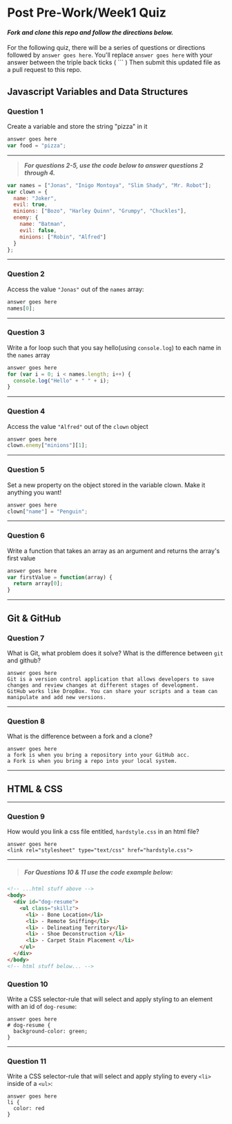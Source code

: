 # Post Pre-Work/Week1 Quiz

#### ***Fork and clone this repo and follow the directions below.***

For the following quiz, there will be a series of questions or directions followed by `answer goes here`. You'll replace `answer goes here` with your answer between the triple back ticks ( \`\`\` ) Then submit this updated file as a pull request to this repo.

## Javascript Variables and Data Structures

### Question 1

Create a variable and store the string "pizza" in it

```js
answer goes here
var food = "pizza";
```

---

>  ***For questions 2-5, use the code below to answer questions 2 through 4.***

```js
var names = ["Jonas", "Inigo Montoya", "Slim Shady", "Mr. Robot"];
var clown = {
  name: "Joker",
  evil: true,
  minions: ["Bozo", "Harley Quinn", "Grumpy", "Chuckles"],
  enemy: {
    name: "Batman",
    evil: false,
    minions: ["Robin", "Alfred"]  
  }
};
```

---

### Question 2

Access the value `"Jonas"` out of the `names` array:

```js
answer goes here
names[0];
```

---
### Question 3

Write a for loop such that you say hello(using `console.log`) to each name in the `names` array

```js
answer goes here
for (var i = 0; i < names.length; i++) {
  console.log("Hello" + " " + i);
}
```

---


### Question 4

Access the value `"Alfred"` out of the `clown` object

```js
answer goes here
clown.enemy["minions"][1];
```

---
### Question 5

Set a new property on the object stored in the variable clown. Make it anything you want!

```js
answer goes here
clown["name"] = "Penguin";
```

---
### Question 6
Write a function that takes an array as an argument and returns the array's first value

```js
answer goes here
var firstValue = function(array) {
  return array[0];
}
```
---

## Git & GitHub

### Question 7

What is Git, what problem does it solve? What is the difference between `git` and github?

```
answer goes here
Git is a version control application that allows developers to save changes and review changes at different stages of development.
GitHub works like DropBox. You can share your scripts and a team can manipulate and add new versions.

```

---

### Question 8

What is the difference between a fork and a clone?

```
answer goes here
a fork is when you bring a repository into your GitHub acc.
a Fork is when you bring a repo into your local system.

```

---

## HTML & CSS

---

### Question 9

How would you link a css file entitled, `hardstyle.css` in an html file?

```
answer goes here
<link rel="stylesheet" type="text/css" href="hardstyle.css">
```

---

> ##### For Questions 10 & 11 use the code example below:

```HTML
<!-- ...html stuff above -->
<body>
  <div id="dog-resume">
    <ul class="skillz">
      <li> - Bone Location</li>
      <li> - Remote Sniffing</li>
      <li> - Delineating Territory</li>
      <li> - Shoe Deconstruction </li>
      <li> - Carpet Stain Placement </li>
    </ul>
  </div>
</body>
<!-- html stuff below... -->
```

### Question 10

Write a CSS selector-rule that will select and apply styling to an element with an id of `dog-resume`:


```
answer goes here
# dog-resume {
  background-color: green;
}
```

---

### Question 11

Write a CSS selector-rule that will select and apply styling to every `<li>` inside of a `<ul>`:

```
answer goes here
li {
  color: red
}
```

